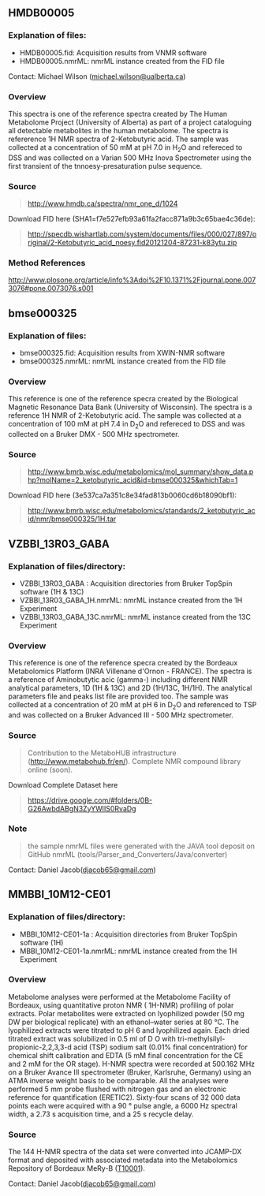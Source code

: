 
## HMDB00005

### Explanation of files:
- HMDB00005.fid:   Acquisition results from VNMR software
- HMDB00005.nmrML: nmrML instance created from the FID file

Contact: Michael Wilson (michael.wilson@ualberta.ca)

### Overview

This spectra is one of the reference spectra created by The Human Metabolome
Project (University of Alberta) as part of a project cataloguing all detectable
metabolites in the human metabolome. The spectra is refererence 1H NMR spectra
of 2-Ketobutyric acid. The sample was collected at a concentration of 50 mM at
pH 7.0 in H<sub>2</sub>O and refereced to DSS and was collected on a Varian 500
MHz Inova Spectrometer using the first transient of the tnnoesy-presaturation
pulse sequence.

### Source
> http://www.hmdb.ca/spectra/nmr_one_d/1024

Download FID here (SHA1=f7e527efb93a61fa2facc871a9b3c65bae4c36de):
> http://specdb.wishartlab.com/system/documents/files/000/027/897/original/2-Ketobutyric_acid_noesy.fid20121204-87231-k83ytu.zip

### Method References
http://www.plosone.org/article/info%3Adoi%2F10.1371%2Fjournal.pone.0073076#pone.0073076.s001


## bmse000325

### Explanation of files:
- bmse000325.fid:   Acquisition results from XWIN-NMR software
- bmse000325.nmrML: nmrML instance created from the FID file

### Overview

This reference is one of the reference specra created by the Biological Magnetic 
Resonance Data Bank (University of Wisconsin). The spectra is a reference 1H NMR
of 2-Ketobutyric acid. The sample was collected at a concentration of 100 mM at 
pH 7.4 in D<sub>2</sub>O and refereced to DSS and was collected on a Bruker DMX -
500 MHz spectrometer.

### Source
> http://www.bmrb.wisc.edu/metabolomics/mol_summary/show_data.php?molName=2_ketobutyric_acid&id=bmse000325&whichTab=1

Download FID here (3e537ca7a351c8e34fad813b0060cd6b18090bf1):
> http://www.bmrb.wisc.edu/metabolomics/standards/2_ketobutyric_acid/nmr/bmse000325/1H.tar


## VZBBI_13R03_GABA

### Explanation of files/directory:
- VZBBI_13R03_GABA : Acquisition directories from Bruker TopSpin software (1H & 13C)
- VZBBI_13R03_GABA_1H.nmrML: nmrML instance created from the 1H Experiment
- VZBBI_13R03_GABA_13C.nmrML: nmrML instance created from the 13C Experiment

### Overview

This reference is one of the reference specra created by the Bordeaux Metabolomics Platform (INRA Villenane d'Ornon - FRANCE).
The spectra is a reference of Aminobutytic acic (gamma-) including different NMR analytical parameters, 1D (1H & 13C) and 2D (1H/13C, 1H/1H). The analytical parameters file and peaks list file are provided too. The sample was collected at a concentration of 20 mM at 
pH 6 in D<sub>2</sub>O and referenced to TSP and was collected on a Bruker Advanced III - 500 MHz spectrometer.

### Source
> Contribution to the MetaboHUB infrastructure (http://www.metabohub.fr/en/). Complete NMR compound library online (soon).

Download Complete Dataset here
> https://drive.google.com/#folders/0B-G26AwbdABgN3ZyYWlIS0RvaDg

### Note
> the sample nmrML files were generated with the JAVA tool deposit on GitHub nmrML (tools/Parser_and_Converters/Java/converter)

Contact: Daniel Jacob(djacob65@gmail.com)

## MMBBI_10M12-CE01

### Explanation of files/directory:
- MBBI_10M12-CE01-1a : Acquisition directories from Bruker TopSpin software (1H)
- MBBI_10M12-CE01-1a.nmrML: nmrML instance created from the 1H Experiment


### Overview
Metabolome analyses were performed at the Metabolome Facility of Bordeaux, using quantitative proton NMR ( 1H-NMR) profiling of  polar extracts. Polar metabolites were extracted on lyophilized powder (50 mg DW per biological replicate) with an ethanol–water series at 80 °C. The lyophilized extracts were titrated to pH 6 and lyophilized again. Each dried titrated extract was solubilized in 0.5 ml of D O with tri-methylsilyl-propionic-2,2,3,3-d  acid (TSP) sodium salt (0.01% final concentration) for chemical shift calibration and EDTA (5 mM final concentration for the CE and 2 mM for the OR stage). H-NMR spectra were recorded at 500.162 MHz on a Bruker Avance III spectrometer (Bruker, Karlsruhe, Germany) using an ATMA inverse weight basis to be comparable. All the analyses were performed 5 mm probe flushed with nitrogen gas and an electronic reference for quantification (ERETIC2). Sixty-four scans of  32 000 data points each were acquired with a 90 ° pulse angle, a 6000 Hz spectral width, a 2.73 s acquisition time, and a 25 s recycle delay.

### Source
The 144 H-NMR spectra of  the data set were converted into JCAMP-DX format and deposited with associated metadata into the Metabolomics Repository of  Bordeaux MeRy-B (<a href=" http://www.cbib.u-bordeaux2.fr/MERYB/res/project/T10001" target="_blank">T10001</a>). 

Contact: Daniel Jacob(djacob65@gmail.com)
